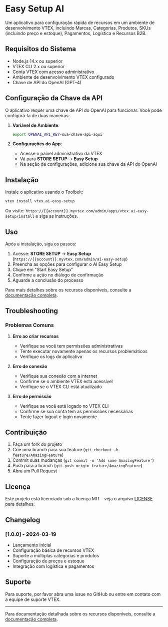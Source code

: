 # Easy Setup AI

Um aplicativo para configuração rápida de recursos em um ambiente de desenvolvimento VTEX, incluindo Marcas, Categorias, Produtos, SKUs (incluindo preço e estoque), Pagamentos, Logística e Recursos B2B.

## Requisitos do Sistema

- Node.js 14.x ou superior
- VTEX CLI 2.x ou superior
- Conta VTEX com acesso administrativo
- Ambiente de desenvolvimento VTEX configurado
- Chave de API do OpenAI (GPT-4)

## Configuração da Chave da API

O aplicativo requer uma chave de API do OpenAI para funcionar. Você pode configurá-la de duas maneiras:

1. **Variável de Ambiente**:
   ```sh
   export OPENAI_API_KEY=sua-chave-api-aqui
   ```

2. **Configurações do App**:
   - Acesse o painel administrativo da VTEX
   - Vá para **STORE SETUP** &rarr; **Easy Setup**
   - Na seção de configurações, adicione sua chave da API do OpenAI

## Instalação

Instale o aplicativo usando o Toolbelt:

```sh
vtex install vtex.ai-easy-setup
```

Ou visite: `https://{{account}}.myvtex.com/admin/apps/vtex.ai-easy-setup/install` e siga as instruções.

## Uso

Após a instalação, siga os passos:

1. Acesse: **STORE SETUP** &rarr; **Easy Setup** (`https://{{account}}.myvtex.com/admin/ai-easy-setup`)
2. Preencha as opções para configurar o AI Easy Setup
3. Clique em "Start Easy Setup"
4. Confirme a ação no diálogo de confirmação
5. Aguarde a conclusão do processo

Para mais detalhes sobre os recursos disponíveis, consulte a [documentação completa](docs/README.md).

## Troubleshooting

### Problemas Comuns

1. **Erro ao criar recursos**
   - Verifique se você tem permissões administrativas
   - Tente executar novamente apenas os recursos problemáticos
   - Verifique os logs do aplicativo

2. **Erro de conexão**
   - Verifique sua conexão com a internet
   - Confirme se o ambiente VTEX está acessível
   - Verifique se o VTEX CLI está atualizado

3. **Erro de permissão**
   - Verifique se você está logado no VTEX CLI
   - Confirme se sua conta tem as permissões necessárias
   - Tente fazer logout e login novamente

## Contribuição

1. Faça um fork do projeto
2. Crie uma branch para sua feature (`git checkout -b feature/AmazingFeature`)
3. Commit suas mudanças (`git commit -m 'Add some AmazingFeature'`)
4. Push para a branch (`git push origin feature/AmazingFeature`)
5. Abra um Pull Request

## Licença

Este projeto está licenciado sob a licença MIT - veja o arquivo [LICENSE](LICENSE) para detalhes.

## Changelog

### [1.0.0] - 2024-03-19
- Lançamento inicial
- Configuração básica de recursos VTEX
- Suporte a múltiplas categorias e produtos
- Configuração de preços e estoque
- Integração com logística e pagamentos

## Suporte

Para suporte, por favor abra uma issue no GitHub ou entre em contato com a equipe de suporte VTEX.

---

Para documentação detalhada sobre os recursos disponíveis, consulte a [documentação completa](docs/README.md). 